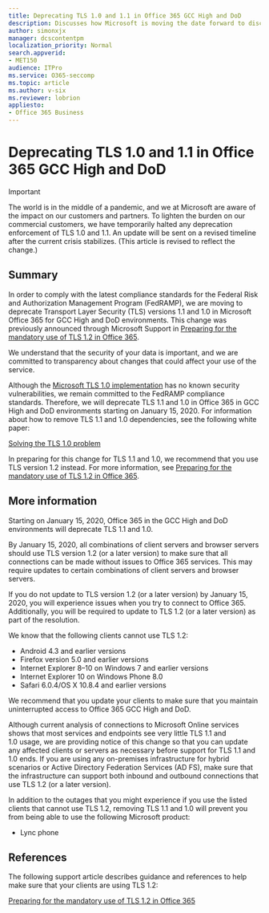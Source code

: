 ```yaml
---
title: Deprecating TLS 1.0 and 1.1 in Office 365 GCC High and DoD
description: Discusses how Microsoft is moving the date forward to discontinue support for TLS 1.1 and 1.0 in GCC High and DoD environments in Office 365 and preparing to use TLS 1.2.
author: simonxjx
manager: dcscontentpm
localization_priority: Normal
search.appverid: 
- MET150
audience: ITPro
ms.service: O365-seccomp
ms.topic: article
ms.author: v-six
ms.reviewer: lobrion
appliesto:
- Office 365 Business
---
```


# Deprecating TLS 1.0 and 1.1 in Office 365 GCC High and DoD

> [!IMPORTANT]
> The world is in the middle of a pandemic, and we at Microsoft are aware of the impact on our customers and partners. To lighten the burden on our commercial customers, we have temporarily halted any deprecation enforcement of TLS 1.0 and 1.1. An update will be sent on a revised timeline after the current crisis stabilizes. (This article is revised to reflect the change.)

## Summary

In order to comply with the latest compliance standards for the Federal Risk and Authorization Management Program (FedRAMP), we are moving to deprecate Transport Layer Security (TLS) versions 1.1 and 1.0 in Microsoft Office 365 for GCC High and DoD environments. This change was previously announced through Microsoft Support in [Preparing for the mandatory use of TLS 1.2 in Office 365](https://support.microsoft.com/help/4057306/preparing-for-tls-1-2-in-office-365).

We understand that the security of your data is important, and we are committed to transparency about changes that could affect your use of the service.

Although the [Microsoft TLS 1.0 implementation](https://support.microsoft.com/help/3117336) has no known security vulnerabilities, we remain committed to the FedRAMP compliance standards. Therefore, we will deprecate TLS 1.1 and 1.0 in Office 365 in GCC High and DoD environments starting on January 15, 2020. For information about how to remove TLS 1.1 and 1.0 dependencies, see the following white paper:

[Solving the TLS 1.0 problem](https://www.microsoft.com/download/details.aspx?id=55266)

In preparing for this change for TLS 1.1 and 1.0, we recommend that you use TLS version 1.2 instead. For more information, see [Preparing for the mandatory use of TLS 1.2 in Office 365](https://support.microsoft.com/help/4057306/preparing-for-tls-1-2-in-office-365).

## More information

Starting on January 15, 2020, Office 365 in the GCC High and DoD environments will deprecate TLS 1.1 and 1.0.

By January 15, 2020, all combinations of client servers and browser servers should use TLS version 1.2 (or a later version) to make sure that all connections can be made without issues to Office 365 services. This may require updates to certain combinations of client servers and browser servers.

If you do not update to TLS version 1.2 (or a later version) by January 15, 2020, you will experience issues when you try to connect to Office 365. Additionally, you will be required to update to TLS 1.2 (or a later version) as part of the resolution.

We know that the following clients cannot use TLS 1.2:

- Android 4.3 and earlier versions
- Firefox version 5.0 and earlier versions
- Internet Explorer 8–10 on Windows 7 and earlier versions
- Internet Explorer 10 on Windows Phone 8.0
- Safari 6.0.4/OS X 10.8.4 and earlier versions

We recommend that you update your clients to make sure that you maintain uninterrupted access to Office 365 GCC High and DoD.

Although current analysis of connections to Microsoft Online services shows that most services and endpoints see very little TLS 1.1 and 1.0 usage, we are providing notice of this change so that you can update any affected clients or servers as necessary before support for TLS 1.1 and 1.0 ends. If you are using any on-premises infrastructure for hybrid scenarios or Active Directory Federation Services (AD FS), make sure that the infrastructure can support both inbound and outbound connections that use TLS 1.2 (or a later version).

In addition to the outages that you might experience if you use the listed clients that cannot use TLS 1.2, removing TLS 1.1 and 1.0 will prevent you from being able to use the following Microsoft product:

- Lync phone

## References

The following support article describes guidance and references to help make sure that your clients are using TLS 1.2:

[Preparing for the mandatory use of TLS 1.2 in Office 365](https://support.microsoft.com/help/4057306/preparing-for-tls-1-2-in-office-365)
